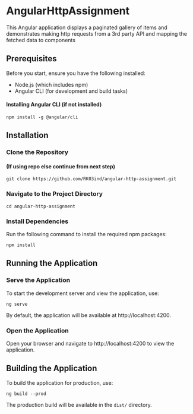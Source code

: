 # AngularHttpAssignment

This Angular application displays a paginated gallery of items and demonstrates making http requests from a 3rd party API and mapping the fetched data to components

## Prerequisites

Before you start, ensure you have the following installed:

- Node.js (which includes npm)
- Angular CLI (for development and build tasks)

#### Installing Angular CLI (if not installed)

```
npm install -g @angular/cli
```

## Installation

### Clone the Repository

#### (If using repo else continue from next step)

```
git clone https://github.com/RK03ind/angular-http-assignment.git
```

### Navigate to the Project Directory

```
cd angular-http-assignment
```

### Install Dependencies

Run the following command to install the required npm packages:

```
npm install
```

## Running the Application

### Serve the Application

To start the development server and view the application, use:

```
ng serve
```

By default, the application will be available at http://localhost:4200.

### Open the Application

Open your browser and navigate to http://localhost:4200 to view the application.

## Building the Application

To build the application for production, use:

```
ng build --prod
```

The production build will be available in the `dist/` directory.

